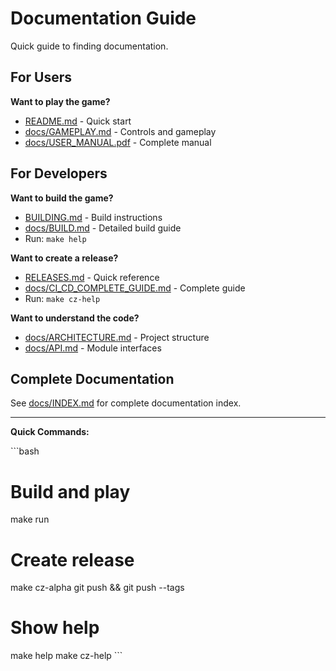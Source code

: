 # Documentation Guide

Quick guide to finding documentation.

## For Users

**Want to play the game?**
- [README.md](README.md) - Quick start
- [docs/GAMEPLAY.md](docs/GAMEPLAY.md) - Controls and gameplay
- [docs/USER_MANUAL.pdf](docs/USER_MANUAL.pdf) - Complete manual

## For Developers

**Want to build the game?**
- [BUILDING.md](BUILDING.md) - Build instructions
- [docs/BUILD.md](docs/BUILD.md) - Detailed build guide
- Run: `make help`

**Want to create a release?**
- [RELEASES.md](RELEASES.md) - Quick reference
- [docs/CI_CD_COMPLETE_GUIDE.md](docs/CI_CD_COMPLETE_GUIDE.md) - Complete guide
- Run: `make cz-help`

**Want to understand the code?**
- [docs/ARCHITECTURE.md](docs/ARCHITECTURE.md) - Project structure
- [docs/API.md](docs/API.md) - Module interfaces

## Complete Documentation

See [docs/INDEX.md](docs/INDEX.md) for complete documentation index.

---

**Quick Commands:**

\`\`\`bash
# Build and play
make run

# Create release
make cz-alpha
git push && git push --tags

# Show help
make help
make cz-help
\`\`\`
